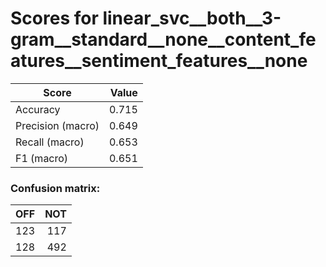 # Scores for linear_svc__both__3-gram__standard__none__content_features__sentiment_features__none
|      Score      |Value|
|-----------------|----:|
|Accuracy         |0.715|
|Precision (macro)|0.649|
|Recall (macro)   |0.653|
|F1 (macro)       |0.651|

### Confusion matrix:
|OFF|NOT|
|--:|--:|
|123|117|
|128|492|
